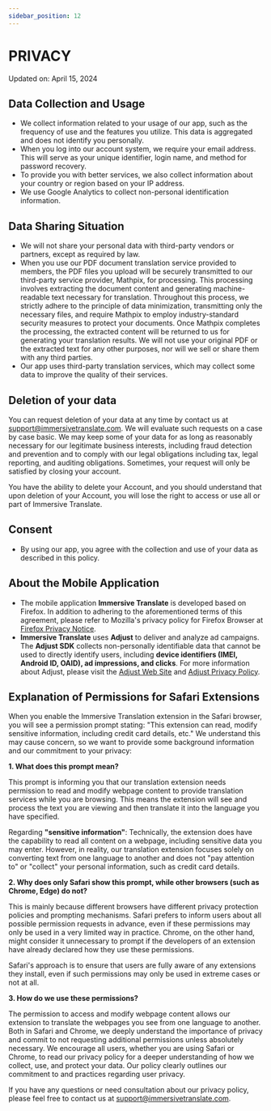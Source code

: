```yaml
---
sidebar_position: 12
---
```


# PRIVACY

Updated on: April 15, 2024

## Data Collection and Usage

- We collect information related to your usage of our app, such as the frequency of use and the features you utilize. This data is aggregated and does not identify you personally.
- When you log into our account system, we require your email address. This will serve as your unique identifier, login name, and method for password recovery.
- To provide you with better services, we also collect information about your country or region based on your IP address.
- We use Google Analytics to collect non-personal identification information.

## Data Sharing Situation

- We will not share your personal data with third-party vendors or partners, except as required by law.
- When you use our PDF document translation service provided to members, the PDF files you upload will be securely transmitted to our third-party service provider, Mathpix, for processing. This processing involves extracting the document content and generating machine-readable text necessary for translation. Throughout this process, we strictly adhere to the principle of data minimization, transmitting only the necessary files, and require Mathpix to employ industry-standard security measures to protect your documents. Once Mathpix completes the processing, the extracted content will be returned to us for generating your translation results. We will not use your original PDF or the extracted text for any other purposes, nor will we sell or share them with any third parties.
- Our app uses third-party translation services, which may collect some data to improve the quality of their services.

## Deletion of your data

You can request deletion of your data at any time by contact us at support@immersivetranslate.com. We will evaluate such requests on a case by case basic. We may keep some of your data for as long as reasonably necessary for our legitimate business interests, including fraud detection and prevention and to comply with our legal obligations including tax, legal reporting, and auditing obligations. Sometimes, your request will only be satisfied by closing your account.

You have the ability to delete your Account, and you should understand that upon deletion of your Account, you will lose the right to access or use all or part of Immersive Translate.

## Consent

- By using our app, you agree with the collection and use of your data as described in this policy.

## About the Mobile Application

- The mobile application **Immersive Translate** is developed based on Firefox. In addition to adhering to the aforementioned terms of this agreement, please refer to Mozilla's privacy policy for Firefox Browser at [Firefox Privacy Notice](https://www.mozilla.org/privacy/firefox/).
- **Immersive Translate** uses **Adjust** to deliver and analyze ad campaigns. The **Adjust SDK** collects non-personally identifiable data that cannot be used to directly identify users, including **device identifiers (IMEI, Android ID, OAID), ad impressions, and clicks**. For more information about Adjust, please visit the [Adjust Web Site](https://www.adjust.com/) and [Adjust Privacy Policy](https://www.adjust.com/terms/privacy-policy/).

## Explanation of Permissions for Safari Extensions

When you enable the Immersive Translation extension in the Safari browser, you will see a permission prompt stating: "This extension can read, modify sensitive information, including credit card details, etc." We understand this may cause concern, so we want to provide some background information and our commitment to your privacy:

**1. What does this prompt mean?**

This prompt is informing you that our translation extension needs permission to read and modify webpage content to provide translation services while you are browsing. This means the extension will see and process the text you are viewing and then translate it into the language you have specified.

Regarding **"sensitive information"**: Technically, the extension does have the capability to read all content on a webpage, including sensitive data you may enter. However, in reality, our translation extension focuses solely on converting text from one language to another and does not "pay attention to" or "collect" your personal information, such as credit card details.

**2. Why does only Safari show this prompt, while other browsers (such as Chrome, Edge) do not?**

This is mainly because different browsers have different privacy protection policies and prompting mechanisms. Safari prefers to inform users about all possible permission requests in advance, even if these permissions may only be used in a very limited way in practice. Chrome, on the other hand, might consider it unnecessary to prompt if the developers of an extension have already declared how they use these permissions.

Safari's approach is to ensure that users are fully aware of any extensions they install, even if such permissions may only be used in extreme cases or not at all.

**3. How do we use these permissions?**

The permission to access and modify webpage content allows our extension to translate the webpages you see from one language to another. Both in Safari and Chrome, we deeply understand the importance of privacy and commit to not requesting additional permissions unless absolutely necessary. We encourage all users, whether you are using Safari or Chrome, to read our privacy policy for a deeper understanding of how we collect, use, and protect your data. Our policy clearly outlines our commitment to and practices regarding user privacy.

If you have any questions or need consultation about our privacy policy, please feel free to contact us at support@immersivetranslate.com.
